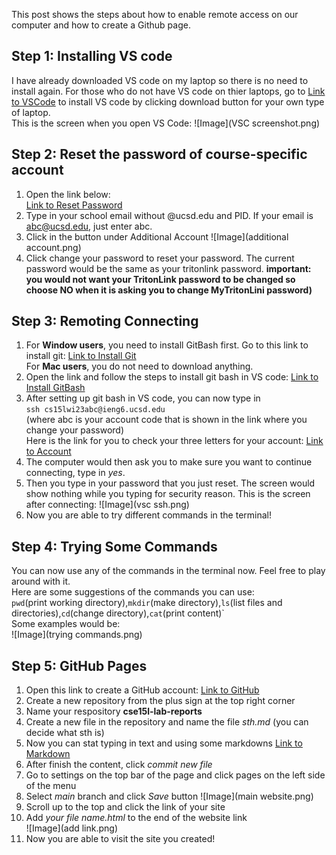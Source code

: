 This post shows the steps about how to enable remote access on our computer and how to create a Github page.

## Step 1: Installing VS code
I have already downloaded VS code on my laptop so there is no need to install again. For those who do not have VS code on thier laptops, go to [Link to VSCode](https://code.visualstudio.com/)
to install VS code by clicking download button for your own type of laptop.<br>
This is the screen when you open VS Code:
![Image](VSC screenshot.png)

## Step 2: Reset the password of course-specific account 
1. Open the link below:<br>
[Link to Reset Password](https://sdacs.ucsd.edu/~icc/index.php)
2. Type in your school email without @ucsd.edu and PID. If your email is abc@ucsd.edu, just enter abc.
3. Click in the button under Additional Account
![Image](additional account.png)
4. Click change your password to reset your password. The current password would be the same as your tritonlink password. 
__important: you would not want your TritonLink password to be changed so choose NO when it is asking you to change MyTritonLini password)__

## Step 3: Remoting Connecting
1. For __Window users__, you need to install GitBash first. 
  Go to this link to install git: [Link to Install Git](https://gitforwindows.org/)<br>
  For __Mac users__, you do not need to download anything.
2. Open the link and follow the steps to install git bash in VS code: [Link to Install GitBash](https://stackoverflow.com/a/50527994)
3. After setting up git bash in VS code, you can now type in <br>
   ```ssh cs15lwi23abc@ieng6.ucsd.edu``` <br>
   (where abc is your account code that is shown in the link where you change your password)<br>
   Here is the link for you to check your three letters for your account: [Link to Account](https://sdacs.ucsd.edu/~icc/index.php)
4. The computer would then ask you to make sure you want to continue connecting, type in _yes_.
5. Then you type in your password that you just reset. The screen would show nothing while you typing for security reason.
This is the screen after connecting:
![Image](vsc ssh.png)
7. Now you are able to try different commands in the terminal!

## Step 4: Trying Some Commands
You can now use any of the commands in the terminal now. Feel free to play around with it. <br>
Here are some suggestions of the commands you can use:<br>
`pwd`(print working directory),`mkdir`(make directory),`ls`(list files and directories),`cd`(change directory),`cat`(print content)`<br>
Some examples would be: <br>
![Image](trying commands.png)

## Step 5: GitHub Pages
1. Open this link to create a GitHub account: [Link to GitHub](https://www.github.com/) <br>
2. Create a new repository from the plus sign at the top right corner
3. Name your respository __cse15l-lab-reports__
4. Create a new file in the repository and name the file _sth.md_ (you can decide what sth is)
5. Now you can stat typing in text and using some markdowns [Link to Markdown](https://commonmark.org/help/)
6. After finish the content, click _commit new file_ 
7. Go to settings on the top bar of the page and click pages on the left side of the menu
8. Select _main_ branch and click _Save_ button
![Image](main website.png)
10. Scroll up to the top and click the link of your site
11. Add _your file name.html_ to the end of the website link <br>
![Image](add link.png)
12. Now you are able to visit the site you created!



